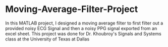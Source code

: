 # Moving-Average-Filter-Project
In this MATLAB project, I designed a moving average filter to first filter out a provided noisy ECG Signal and then a noisy PPG signal exported from an excel sheet.
This project was done for Dr. Khoubroy's Signals and Systems class at the University of Texas at Dallas
